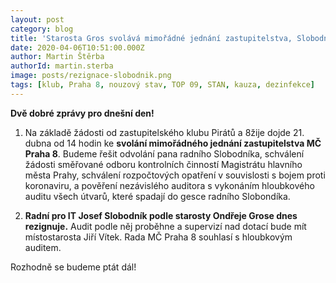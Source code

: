 ```yaml
---
layout: post
category: blog
title: 'Starosta Gros svolává mimořádné jednání zastupitelstva, Slobodník rezignuje'
date: 2020-04-06T10:51:00.000Z
author: Martin Štěrba
authorId: martin.sterba
image: posts/rezignace-slobodnik.png
tags: [klub, Praha 8, nouzový stav, TOP 09, STAN, kauza, dezinfekce]
---
```


**Dvě dobré zprávy pro dnešní den!**

1) Na základě žádosti od zastupitelského klubu Pirátů a 8žije dojde 21. dubna od 14 hodin ke **svolání mimořádného jednání zastupitelstva MČ Praha 8**. Budeme řešit odvolání pana radního Slobodníka, schválení žádosti směřované odboru kontrolních činností Magistrátu hlavního města Prahy, schválení rozpočtových opatření v souvislosti s bojem proti koronaviru, a pověření nezávislého auditora s vykonáním hloubkového auditu všech útvarů, které spadají do gesce radního Slobondíka.

2) **Radní pro IT Josef Slobodník podle starosty Ondřeje Grose dnes rezignuje.** Audit podle něj proběhne a supervizí nad dotací bude mít místostarosta Jiří Vítek. Rada MČ Praha 8 souhlasí s hloubkovým auditem.

Rozhodně se budeme ptát dál!
